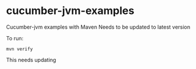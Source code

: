 cucumber-jvm-examples
=====================

Cucumber-jvm examples with Maven 
Needs to be updated to latest version

To run:

```
mvn verify
```
This needs updating 
